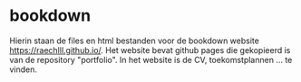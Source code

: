 # bookdown
Hierin staan de files en html bestanden voor de bookdown website https://raechlll.github.io/. Het website bevat github pages die gekopieerd is van de  repository "portfolio". In het website is de CV, toekomstplannen ... te vinden.
